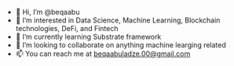 - 👋 Hi, I’m @beqaabu
- 👀 I’m interested in Data Science, Machine Learning, Blockchain technologies, DeFi, and Fintech
- 🌱 I’m currently learning Substrate framework
- 💞️ I’m looking to collaborate on anything machine learging related
- 📫 You can reach me at beqaabuladze.00@gmail.com

<!---
beqaabu/beqaabu is a ✨ special ✨ repository because its `README.md` (this file) appears on your GitHub profile.
You can click the Preview link to take a look at your changes.
--->
